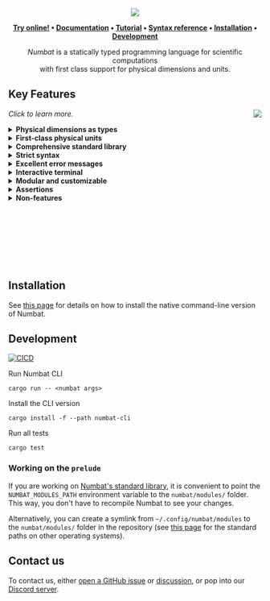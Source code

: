 <div align="center">

<img src="numbat-wasm/www/numbat.svg">

**[Try online!] • [Documentation] • [Tutorial] • [Syntax reference] • [Installation] • [Development]**

[Try online!]: https://numbat.dev/
[Features]: #key-features
[Documentation]: https://numbat.dev/doc/
[Tutorial]: https://numbat.dev/doc/tutorial.html
[Syntax reference]: https://numbat.dev/doc/example-numbat_syntax.html
[Installation]: https://numbat.dev/doc/cli-installation.html
[Development]: #development

*Numbat* is a statically typed programming language for scientific computations<br>
with first class support for physical dimensions and units.

</div>

## Key Features

<img src="assets/numbat-interactive.png" align="right">

*Click to learn more.*

<details>
<summary>
<b>Physical dimensions as types</b>
</summary>
<p></p>

Numbat has a static type system where physical dimensions like `Length` and `Time` act as types.
Definitions of constants and functions can optionally contain type annotations that will be statically enforced.
If the types are not specified, they will be inferred (`Speed`, `Money` and `Frequency` in the screenshot).

See [this article](https://numbat.dev/doc/type-system.html) to learn more about Numbat's type system.
</details>

<details>
<summary>
<b>First-class physical units</b>
</summary>
<p></p>

Numbat is focused on computations with units. Units are therefore treated as first-class citizens. They can be
[entered in various ways](https://numbat.dev/doc/unit-notation.html) (`km/h` or `kilometer/hour`, `GiB` or
`gibibytes`, `°` or `degree`, `m²` or `m^2`).
New units can be [introduced](https://numbat.dev/doc/unit-definitions.html) on the spot (`unit pixel`).
Compatible units can be converted easily [using the `->` operator](https://numbat.dev/doc/unit-conversions.html) (`30 km/h -> mph`, `1 mrad -> degree`, `5 in + 2 ft -> cm`, `27 weeks -> days`).
And unit expressions are simplified using various heuristics (`15 km/h * 30 min = 7.5 km`).
</details>

<details>
<summary>
<b>Comprehensive standard library</b>
</summary>
<p></p>

Numbat's [standard library](https://numbat.dev/doc/prelude.html) comes with a large number of physical dimensions and units (SI, US Customary, Imperial, Nautical, Astronomical, Atomic, Nuclear, …).
See [this reference page](https://numbat.dev/doc/list-units.html) for a complete overview.
It also contains a lot of [mathematical and physical constants](https://numbat.dev/doc/list-constants.html)
as well as a large range of [pre-defined functions](https://numbat.dev/doc/list-functions.html).
</details>

<details>
<summary>
<b>Strict syntax</b>
</summary>
<p></p>

Numbat's parser never tries to be "smart" on syntactically incorrect input.
This means you will either get a (descriptive) error message, or you can trust the result of your calculation.
</details>

<details>
<summary>
<b>Excellent error messages</b>
</summary>
<p></p>

Numbat aims to provide [descriptive and helpful error messages](https://github.com/sharkdp/numbat/blob/master/assets/numbat-error.png).
</details>

<details>
<summary>
<b>Interactive terminal</b>
</summary>
<p></p>

Numbat has been designed for an interactive use-case with small "one off" computations. Opening the `numbat` interpreter
without any arguments starts a [REPL](https://en.wikipedia.org/wiki/Read%E2%80%93eval%E2%80%93print_loop) with a familiar
readline interface, including all the usual features like a command history, Ctrl-R search or tab completion.
</details>

<details>
<summary>
<b>Modular and customizable</b>
</summary>
<p></p>

The whole system of physical dimensions and units is specified Numbat's standard library, which is
[written in the Numbat language](https://github.com/sharkdp/numbat/tree/master/numbat/modules) itself. It is therefore
easily extensible by [providing a `init.nbt` file](https://numbat.dev/doc/cli-customization.html). For example,
a single line (`unit bathtub = 150 L`) is usually enough to add a new unit. Users can even choose to write their
own `prelude` module, allowing for arbitrary modifications to the unit system.
</details>

<details>
<summary>
<b>Assertions</b>
</summary>
<p></p>

With its static type system, Numbat already enforces correctness of your calculations on a physical dimension level.
But some checks can only be made at runtime. Numbat provides an `assert_eq` procedure that allows you to check for
exact equality using `assert_eq(12 ft, 1 in)` or approximate equality using `assert_eq(c, 300_000 km/s, 1% × c)`.
This can be useful to make sure that intermediate results do not change during a restructuring of your calculation.
</details>

<details>
<summary>
<b>Non-features</b>
</summary>
<p></p>

Numbat is a scientific calculator. It's not a computer algebra system that solves differential equations
or computes intergrals. Try [WolframAlpha](http://www.wolframalpha.com/) instead.<br>
There is no graphical user interface with buttons like `x²`, `1/x` or `DEG/RAD`.
[Qalculate!](http://qalculate.github.io/) is a fantastic tool that supports both text as well as graphical
input.<br>
Numbat supports a huge range of physical units. If you need something even more comprehensive,
please consider contributing. Or try [GNU units](https://www.gnu.org/software/units/).
</details>

<p>&nbsp;</p>
<p>&nbsp;</p>
<p>&nbsp;</p>
<p>&nbsp;</p>

## Installation

See [this page](https://numbat.dev/doc/cli-installation.html) for details on how to install the native command-line version of Numbat.

## Development

[![CICD](https://github.com/sharkdp/numbat/actions/workflows/ci.yml/badge.svg)](https://github.com/sharkdp/numbat/actions/workflows/ci.yml)

Run Numbat CLI
```
cargo run -- <numbat args>
```

Install the CLI version
```
cargo install -f --path numbat-cli
```

Run all tests
```
cargo test
```

### Working on the `prelude`

If you are working on [Numbat's standard library](numbat/modules/), it is convenient to point
the `NUMBAT_MODULES_PATH` environment variable to the `numbat/modules/` folder. This way,
you don't have to recompile Numbat to see your changes.

Alternatively, you can create a symlink from `~/.config/numbat/modules` to the `numbat/modules/`
folder in the repository (see [this page](https://numbat.dev/doc/cli-customization.html#module-paths)
for the standard paths on other operating systems).

## Contact us

To contact us, either [open a GitHub issue](https://github.com/sharkdp/numbat/issues/new/choose)
or [discussion](https://github.com/sharkdp/numbat/discussions), or pop into our
[Discord server](https://discord.gg/kAaVTsat4D).
